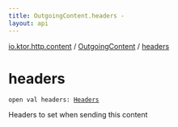 ```yaml
---
title: OutgoingContent.headers - 
layout: api
---
```


<div class='api-docs-breadcrumbs'><a href="../index.html">io.ktor.http.content</a> / <a href="index.html">OutgoingContent</a> / <a href="./headers.html">headers</a></div>

# headers

<div class="signature"><code><span class="keyword">open</span> <span class="keyword">val </span><span class="identifier">headers</span><span class="symbol">: </span><a href="../../io.ktor.http/-headers/index.html"><span class="identifier">Headers</span></a></code></div>

Headers to set when sending this content

